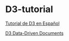 # D3-tutorial



[Tutorial de D3 en Español](https://gcoch.github.io/D3-tutorial/)


[D3 Data-Driven Documents](https://d3js.org/)
